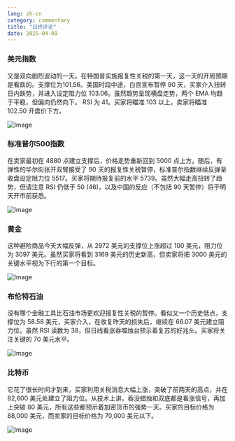 ```yaml
---
lang: zh-cn
category: commentary
title: "日终评论"
date: 2025-04-09
---
```


### 美元指数

又是双向剧烈波动的一天。在特朗普实施报复性关税的第一天，这一天的开局预期是看跌的。支撑位为101.56。美国时段中途，白宫宣布暂停 90 天，买家介入扭转日内跌势，并进入设定阻力位 103.06。虽然趋势呈现横盘走势，两个 EMA 均趋于平稳，但偏向仍然向下。 RSI 为 41。买家将瞄准 103 以上，卖家将瞄准 102.50 开盘价下方。

![Image](https://markleighedu.github.io/img/Apr-2025/09-Apr-2025/usdindex.jpg)

### 标准普尔500指数

在卖家最初在 4880 点建立支撑后，价格走势重新回到 5000 点上方。随后，有弹性的华尔街张开双臂接受了 90 天的报复性关税暂停，标准普尔指数继续反弹至收盘设定阻力位 5517。买家将期待报复前的水平 5739。虽然大幅走高扭转了趋势，但请注意 RSI 仍低于 50 (46)，以及中国的反应（不包括 90 天暂停）将于明天开市前获悉。

![Image](https://markleighedu.github.io/img/Apr-2025/09-Apr-2025/sp500.jpg)

### 黄金

这种避险商品今天大幅反弹，从 2972 美元的支撑位上涨超过 100 美元，阻力位为 3097 美元。虽然买家将看到 3169 美元的历史新高，但卖家将把 3000 美元的关键水平视为下行的第一个目标。 

![Image](https://markleighedu.github.io/img/Apr-2025/09-Apr-2025/gold.jpg)

### 布伦特石油

没有哪个金融工具比石油市场更欢迎报复性关税的暂停。看似又一个历史低点，支撑位为 58.58 美元，买家介入，在收复昨天的损失后，继续在 66.07 美元建立阻力位。虽然 RSI 读数为 38，但日线看涨吞噬烛台预示着复苏的好兆头。买家将关注关键的 70 美元水平。 

![Image](https://markleighedu.github.io/img/Apr-2025/09-Apr-2025/brentoil.jpg)

### 比特币

它花了很长时间才到来，买家利用关税消息大幅上涨，突破了前两天的高点，并在 82,600 美元处建立了阻力位。从技术上讲，吞没蜡烛和双底都是看涨信号，再加上突破 80 美元，所有这些都预示着加密货币的强势一天。买家的目标价格为 88,000 美元，而卖家的目标价格为 70,000 美元以下。

![Image](https://markleighedu.github.io/img/Apr-2025/09-Apr-2025/bitcoin.jpg)

